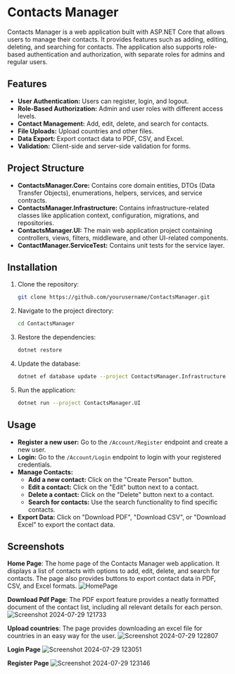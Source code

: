 # Contacts Manager

Contacts Manager is a web application built with ASP.NET Core that allows users to manage their contacts. It provides features such as adding, editing, deleting, and searching for contacts. The application also supports role-based authentication and authorization, with separate roles for admins and regular users.

## Features
- **User Authentication:** Users can register, login, and logout.
- **Role-Based Authorization:** Admin and user roles with different access levels.
- **Contact Management:** Add, edit, delete, and search for contacts.
- **File Uploads:** Upload countries and other files.
- **Data Export:** Export contact data to PDF, CSV, and Excel.
- **Validation:** Client-side and server-side validation for forms.

## Project Structure
- **ContactsManager.Core:** Contains core domain entities, DTOs (Data Transfer Objects), enumerations, helpers, services, and service contracts.
- **ContactsManager.Infrastructure:** Contains infrastructure-related classes like application context, configuration, migrations, and repositories.
- **ContactsManager.UI:** The main web application project containing controllers, views, filters, middleware, and other UI-related components.
- **ContactManager.ServiceTest:** Contains unit tests for the service layer.

## Installation

1. Clone the repository:
   ```bash
   git clone https://github.com/yourusername/ContactsManager.git
   ```

2. Navigate to the project directory:
   ```bash
   cd ContactsManager
   ```

3. Restore the dependencies:
   ```bash
   dotnet restore
   ```

4. Update the database:
   ```bash
   dotnet ef database update --project ContactsManager.Infrastructure
   ```

5. Run the application:
   ```bash
   dotnet run --project ContactsManager.UI
   ```

## Usage

- **Register a new user:** Go to the `/Account/Register` endpoint and create a new user.
- **Login:** Go to the `/Account/Login` endpoint to login with your registered credentials.
- **Manage Contacts:**
  - **Add a new contact:** Click on the "Create Person" button.
  - **Edit a contact:** Click on the "Edit" button next to a contact.
  - **Delete a contact:** Click on the "Delete" button next to a contact.
  - **Search for contacts:** Use the search functionality to find specific contacts.
- **Export Data:** Click on "Download PDF", "Download CSV", or "Download Excel" to export the contact data.

## Screenshots
**Home Page**: The home page of the Contacts Manager web application. It displays a list of contacts with options to add, edit, delete, and search for contacts. The page also provides buttons to export contact data in PDF, CSV, and Excel formats.
![HomePage](https://github.com/user-attachments/assets/85b59c42-dbe2-4160-9d87-523bf5ad9bc8)

**Download Pdf Page**: The PDF export feature provides a neatly formatted document of the contact list, including all relevant details for each person.
![Screenshot 2024-07-29 121733](https://github.com/user-attachments/assets/e1a50d2c-13e3-4ffc-a540-0b42a09aaf2c)

**Upload  countries**: The page provides downloading an excel file for countries in an easy way for the user.
![Screenshot 2024-07-29 122807](https://github.com/user-attachments/assets/aaa36328-bbb0-4d21-9e41-40764564a939)

**Login Page**
![Screenshot 2024-07-29 123051](https://github.com/user-attachments/assets/a221d827-91af-41b6-9a4a-491ea5d2eddc)

**Register Page**
![Screenshot 2024-07-29 123146](https://github.com/user-attachments/assets/c5d92541-b9cb-46c8-bbf7-3a1c496914f9)

